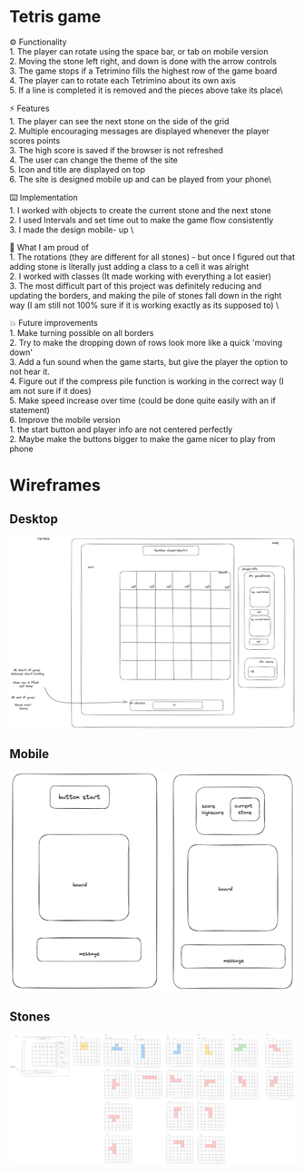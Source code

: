 # Tetris game 
⚙️ Functionality \
    1. The player can rotate using the space bar, or tab on mobile version \
    2. Moving the stone left right, and down is done with the arrow controls\
    3. The game stops if a Tetrimino fills the highest row of the game board\
    4. The player can to rotate each Tetrimino about its own axis\
    5. If a line is completed it is removed and the pieces above take its place\

⚡️ Features \
    1. The player can see the next stone on the side of the grid \
    2. Multiple encouraging messages are displayed whenever the player scores points\
    3. The high score is saved if the browser is not refreshed \
    4. The user can change the theme of the site \
    5. Icon and title are displayed on top \
    6. The site is designed mobile up and can be played from your phone\


⌨️ Implementation \
    1. I worked with objects to create the current stone and the next stone \
    2. I used Intervals and set time out to make the game flow consistently \
    3. I made the design mobile- up \

💪 What I am proud of \
    1. The rotations (they are different for all stones) - but once I figured out that adding stone is literally just adding a class to a cell it was alright \
    2. I worked with classes (It made working with everything a lot easier) \
    3. The most difficult part of this project was definitely reducing and updating the borders, and making the pile of stones fall down in the right way (I am still not 100% sure if it is working exactly as its supposed to) \

💥 Future improvements \
    1. Make turning possible on all borders \
    2. Try to make the dropping down of rows look more like a quick 'moving down' \
    3. Add a fun sound when the game starts, but give the player the option to not hear it. \
    4. Figure out if the compress pile function is working in the correct way (I am not sure if it does) \
    5. Make speed increase over time (could be done quite easily with an if statement) \
    6. Improve the mobile version \
        1. the start button and player info are not centered perfectly \
        2. Maybe make the buttons bigger to make the game nicer to play from phone 

# Wireframes
## Desktop
![Desktop Wireframe](assets/wireframes/tetris_wireframe_desktop.png)
## Mobile
![Mobile Wireframe](assets/wireframes/tetris_wireframe_mobile.png)
## Stones
![Rotations Wireframe](assets/wireframes/tetris_wireframe_stones.png)
